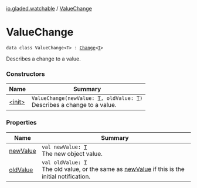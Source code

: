 [io.gladed.watchable](../index.md) / [ValueChange](./index.md)

# ValueChange

`data class ValueChange<T> : `[`Change`](../-change.md)`<`[`T`](index.md#T)`>`

Describes a change to a value.

### Constructors

| Name | Summary |
|---|---|
| [&lt;init&gt;](-init-.md) | `ValueChange(newValue: `[`T`](index.md#T)`, oldValue: `[`T`](index.md#T)`)`<br>Describes a change to a value. |

### Properties

| Name | Summary |
|---|---|
| [newValue](new-value.md) | `val newValue: `[`T`](index.md#T)<br>The new object value. |
| [oldValue](old-value.md) | `val oldValue: `[`T`](index.md#T)<br>The old value, or the same as [newValue](new-value.md) if this is the initial notification. |
